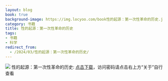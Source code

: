 ```yaml
---
layout: blog
book: true
background-image: https://img.locyoo.com/book性的起源：第一次性革命的历史.jpg
category: 书籍
title: 性的起源：第一次性革命的历史
tags:
- 书籍
- 科学
redirect_from:
  - /2024/03/性的起源：第一次性革命的历史/
---
```

![](https://img.locyoo.com/book性的起源：第一次性革命的历史.jpg)
性的起源：第一次性革命的历史: <a name = "ref1" href="https://089m.com/f/50983618-1314175796-ec68ae?p=3619">点击下载</a>，访问密码请点击右上方“关于”自行查看